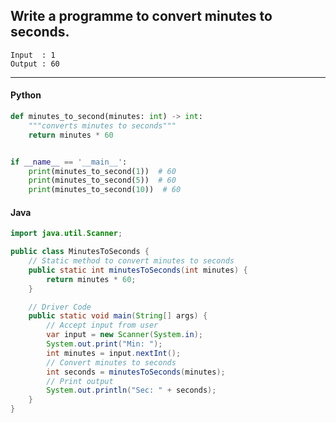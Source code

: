 ## Write a programme to convert minutes to seconds.

```
Input  : 1
Output : 60
```

---

<CodeBlock slots="heading, code" repeat="1" languages="Python" />

#### Python

```python
def minutes_to_second(minutes: int) -> int:
    """converts minutes to seconds"""
    return minutes * 60


if __name__ == '__main__':
    print(minutes_to_second(1))  # 60
    print(minutes_to_second(5))  # 60
    print(minutes_to_second(10))  # 60
```
#### Java

```java
import java.util.Scanner;

public class MinutesToSeconds {
    // Static method to convert minutes to seconds
    public static int minutesToSeconds(int minutes) {
        return minutes * 60;
    }

    // Driver Code
    public static void main(String[] args) {
        // Accept input from user
        var input = new Scanner(System.in);
        System.out.print("Min: ");
        int minutes = input.nextInt();
        // Convert minutes to seconds
        int seconds = minutesToSeconds(minutes);
        // Print output
        System.out.println("Sec: " + seconds);
    }
}
```